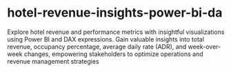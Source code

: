 # hotel-revenue-insights-power-bi-da
Explore hotel revenue and performance metrics with insightful visualizations using Power BI and DAX expressions. Gain valuable insights into total revenue, occupancy percentage, average daily rate (ADR), and week-over-week changes, empowering stakeholders to optimize operations and revenue management strategies
